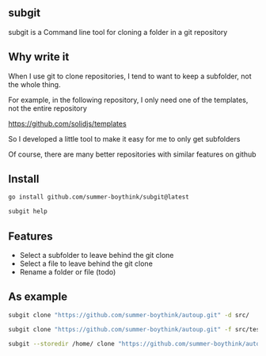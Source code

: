 ## subgit
subgit is a Command line tool for cloning a folder in a git repository

## Why write it
When I use git to clone repositories, I tend to want to keep a subfolder, not the whole thing.

For example, in the following repository, I only need one of the templates, not the entire repository

https://github.com/solidjs/templates

So I developed a little tool to make it easy for me to only get subfolders

Of course, there are many better repositories with similar features on github


## Install
```bash
go install github.com/summer-boythink/subgit@latest
```
```bash
subgit help
```

## Features
* Select a subfolder to leave behind the git clone
* Select a file to leave behind the git clone
* Rename a folder or file (todo)

## As example

```bash
subgit clone "https://github.com/summer-boythink/autoup.git" -d src/

subgit clone "https://github.com/summer-boythink/autoup.git" -f src/test.js

subgit --storedir /home/ clone "https://github.com/summer-boythink/autoup.git"
```